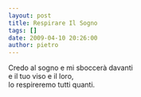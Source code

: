 ```yaml
---
layout: post
title: Respirare Il Sogno
tags: []
date: 2009-04-10 20:26:00
author: pietro
---
```

Credo al sogno e mi sboccerà davanti<br/>e il tuo viso e il loro,<br/>lo respireremo tutti quanti.
